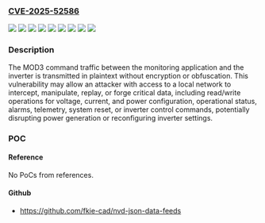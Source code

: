 ### [CVE-2025-52586](https://cve.mitre.org/cgi-bin/cvename.cgi?name=CVE-2025-52586)
![](https://img.shields.io/static/v1?label=Product&message=EG4%2012000XP&color=blue)
![](https://img.shields.io/static/v1?label=Product&message=EG4%2012kPV&color=blue)
![](https://img.shields.io/static/v1?label=Product&message=EG4%2018kPV&color=blue)
![](https://img.shields.io/static/v1?label=Product&message=EG4%206000XP&color=blue)
![](https://img.shields.io/static/v1?label=Product&message=EG4%20Flex%2018&color=blue)
![](https://img.shields.io/static/v1?label=Product&message=EG4%20Flex%2021&color=blue)
![](https://img.shields.io/static/v1?label=Product&message=EG4%20GridBoss&color=blue)
![](https://img.shields.io/static/v1?label=Version&message=all%20versions%20&color=brightgreen)
![](https://img.shields.io/static/v1?label=Vulnerability&message=CWE-319&color=brightgreen)

### Description

The MOD3 command traffic between the monitoring application and the inverter is transmitted in plaintext without encryption or obfuscation. This vulnerability may allow an attacker with access to a local network to intercept, manipulate, replay, or forge critical data, including read/write operations for voltage, current, and power configuration, operational status, alarms, telemetry, system reset, or inverter control commands, potentially disrupting power generation or reconfiguring inverter settings.

### POC

#### Reference
No PoCs from references.

#### Github
- https://github.com/fkie-cad/nvd-json-data-feeds

